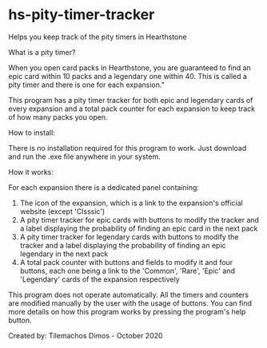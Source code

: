 # hs-pity-timer-tracker
Helps you keep track of the pity timers in Hearthstone


What is a pity timer?

When you open card packs in Hearthstone, you are guaranteed to find an epic card within 10 packs and a legendary one within 40. This is called a pity timer and there is one for each expansion."

This program has a pity timer tracker for both epic and legendary cards of every expansion and a total pack counter for each expansion to keep track of how many packs you open.


How to install:

There is no installation required for this program to work. Just download and run the .exe file anywhere in your system.


How it works:

For each expansion there is a dedicated panel containing:
1) The icon of the expansion, which is a link to the expansion's official website (except 'Clsssic')
2) A pity timer tracker for epic cards with buttons to modify the tracker and a label displaying the probability of finding an epic card in the next pack
3) A pity timer tracker for legendary cards with buttons to modify the tracker and a label displaying the probability of finding an epic legendary in the next pack
4) A total pack counter with buttons and fields to modify it and four buttons, each one being a link to the 'Common', 'Rare', 'Epic' and 'Legendary' cards 
   of the expansion respectively

This program does not operate automatically. All the timers and counters are modified manually by the user with the usage of buttons.
You can find more details on how this program works by pressing the program's help button.


Created by: Tilemachos Dimos - October 2020
